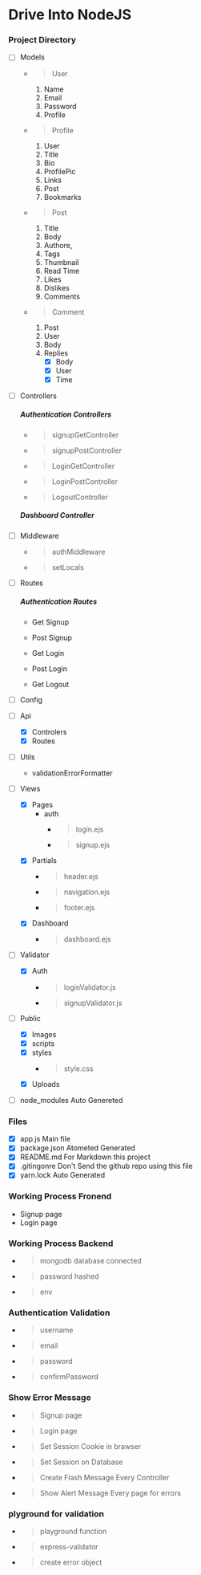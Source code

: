# Drive Into NodeJS



### Project Directory
- [ ] Models
    - > User
        01. Name
        02. Email
        03. Password
        04. Profile

    - > Profile
        01. User
        02. Title
        03. Bio
        04. ProfilePic
        05. Links
        06. Post
        07. Bookmarks

    - > Post
        01. Title
        02. Body
        03. Authore,
        04. Tags
        05. Thumbnail
        06. Read Time
        07. Likes
        08. Dislikes
        09. Comments

    - > Comment
        01. Post
        02. User
        03. Body
        04. Replies
            - [x] Body
            - [x] User
            - [x] Time
- [ ] Controllers
    ##### Authentication Controllers
    - > signupGetController
    - > signupPostController

    - > LoginGetController
    - > LoginPostController

    - > LogoutController
    ##### Dashboard Controller
- [ ] Middleware
    - >  authMiddleware
    - >  setLocals
- [ ] Routes
    ##### Authentication Routes
    *   Get Signup
    *   Post Signup

    *   Get Login
    *   Post Login

    *   Get Logout
- [ ] Config
- [ ] Api
    - [x] Controlers
    - [x] Routes
- [ ] Utils
    *   validationErrorFormatter
- [ ] Views
    - [x] Pages
        * auth
            - > login.ejs
            - > signup.ejs
    - [x] Partials
        - > header.ejs
        - > navigation.ejs
        - > footer.ejs
    - [x] Dashboard
        - > dashboard.ejs
- [ ] Validator
    - [x] Auth
        - >loginValidator.js
        - > signupValidator.js
- [ ] Public
    - [x] Images
    - [x] scripts
    - [x] styles
        - > style.css
    - [x] Uploads

- [ ] node_modules Auto Genereted



### Files
- [x] app.js Main file
- [x] package.json Atometed Generated
- [x] README.md For Markdown  this project
- [x] .gitingonre Don't Send the github repo using this file
- [x] yarn.lock Auto Generated

### Working Process Fronend
*   Signup page
*   Login page


###  Working Process Backend
-   > mongodb database connected
-   > password hashed
-   > env

### Authentication Validation
-   > username
-   > email
-   > password
-   > confirmPassword

### Show Error Message
-   > Signup page
-   > Login page
-   > Set Session Cookie in brawser
-   > Set Session on Database
-   > Create Flash Message Every Controller
-   > Show Alert Message Every page for errors

### plyground for validation
-   > playground function
-   > express-validator
-   > create error object

